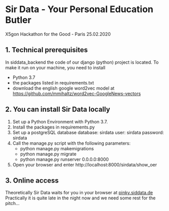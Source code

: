 # Sir Data - Your Personal Education Butler
X5gon Hackathon for the Good - Paris 25.02.2020

## 1. Technical prerequisites 
In siddata_backend the code of our django (python) project is located. To make it run on your machine, you need to install
- Python 3.7
- the packages listed in requirements.txt
- download the english google word2vec model at https://github.com/mmihaltz/word2vec-GoogleNews-vectors

## 2. You can install Sir Data locally
1. Set up a Python Environment with Python 3.7.
2. Install the packages in requirements.py
3. Set up a postgreSQL database 
   database: sirdata
       user: sirdata
   password: sirdata
4. Call the manage.py script with the following parameters:
   - python manage.py makemigrations
   - python manage.py migrate
   - python manage.py runserver 0.0.0.0:8000
5. Open your browser and enter http://localhost:8000/sirdata/show_oer 

## 3. Online access
Theoretically Sir Data waits for you in your browser at
[pinky.siddata.de](pinky.siddata.de)
Practically it is quite late in the night now and we need some rest for the pitch...


